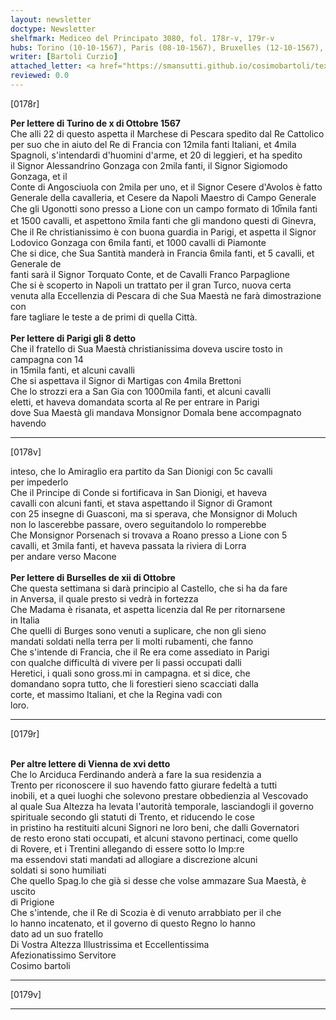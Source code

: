 ```yaml
---
layout: newsletter
doctype: Newsletter
shelfmark: Mediceo del Principato 3080, fol. 178r-v, 179r-v
hubs: Torino (10-10-1567), Paris (08-10-1567), Bruxelles (12-10-1567), Wien (16-10-1567)
writer: [Bartoli Curzio]
attached_letter: <a href="https://smansutti.github.io/cosimobartoli/texts/Carteggio_Universale_049,2978_113/">Carteggio_Universale_049,2978_113</a>
reviewed: 0.0
---
```


[0178r]  
  
  
<strong>Per lettere di Turino de x di Ottobre 1567</strong>  
Che alli 22 di questo aspetta il Marchese di Pescara spedito dal Re Cattolico  
per suo che in aiuto del Re di Francia con 12mila fanti Italiani, et 4mila  
Spagnoli, s'intendardi d'huomini d'arme, et 20 di leggieri, et ha spedito  
il Signor Alessandrino Gonzaga con 2mila fanti, il Signor Sigiomodo Gonzaga, et il  
Conte di Angosciuola con 2mila per uno, et il Signor Cesere d'Avolos è fatto  
Generale della cavalleria, et Cesere da Napoli Maestro di Campo Generale  
Che gli Ugonotti sono presso a Lione con un campo formato di 10̅mila fanti  
et 1500 cavalli, et aspettono x̅mila fanti che gli mandono questi di Ginevra,  
Che il Re christianissimo è con buona guardia in Parigi, et aspetta il Signor  
Lodovico Gonzaga con 6mila fanti, et 1000 cavalli di Piamonte  
Che si dice, che Sua Santità manderà in Francia 6mila fanti, et 5 cavalli, et Generale de  
fanti sarà il Signor Torquato Conte, et de Cavalli Franco Parpaglione  
Che si è scoperto in Napoli un trattato per il gran Turco, nuova certa  
venuta alla Eccellenzia di Pescara di che Sua Maestà ne farà dimostrazione con  
fare tagliare le teste a de primi di quella Città.  
<br/><strong>Per lettere di Parigi gli 8 detto</strong>  
Che il fratello di Sua Maestà christianissima doveva uscire tosto in campagna con 14  
in 15mila fanti, et alcuni cavalli  
Che si aspettava il Signor di Martigas con 4mila Brettoni  
Che lo strozzi era a San Gia con 1000mila fanti, et alcuni cavalli  
eletti, et haveva domandata scorta al Re per entrare in Parigi  
dove Sua Maestà gli mandava Monsignor Domala bene accompagnato havendo  
  
---  

[0178v]  
  
  
inteso, che lo Amiraglio era partito da San Dionigi con 5c cavalli  
per impederlo  
Che il Principe di Conde si fortificava in San Dionigi, et haveva  
cavalli con alcuni fanti, et stava aspettando il Signor di Gramont  
con 25 insegne di Guasconi, ma si sperava, che Monsignor di Moluch  
non lo lascerebbe passare, overo seguitandolo lo romperebbe  
Che Monsignor Porsenach si trovava a Roano presso a Lione con 5  
cavalli, et 3mila fanti, et haveva passata la riviera di Lorra  
per andare verso Macone  
<br/><strong>Per lettere di Burselles de xii di Ottobre</strong>  
Che questa settimana si darà principio al Castello, che si ha da fare  
in Anversa, il quale presto si vedrà in fortezza  
Che Madama è risanata, et aspetta licenzia dal Re per ritornarsene  
in Italia  
Che quelli di Burges sono venuti a suplicare, che non gli sieno  
mandati soldati nella terra per li molti rubamenti, che fanno  
Che s'intende di Francia, che il Re era come assediato in Parigi  
con qualche difficultà di vivere per li passi occupati dalli  
Heretici, i quali sono gross.mi in campagna. et si dice, che  
domandano sopra tutto, che li forestieri sieno scacciati dalla  
corte, et massimo Italiani, et che la Regina vadi con  
loro.  
  
---  

[0179r]  
  
  
<br/><strong>Per altre lettere di Vienna de xvi detto</strong>  
Che lo Arciduca Ferdinando anderà a fare la sua residenzia a  
Trento per riconoscere il suo havendo fatto giurare fedeltà a tutti  
inobili, et a quei luoghi che solevono prestare obbedienzia al Vescovado  
al quale Sua Altezza ha levata l'autorità temporale, lasciandogli il governo  
spirituale secondo gli statuti di Trento, et riducendo le cose  
in pristino ha restituiti alcuni Signori ne loro beni, che dalli Governatori  
de resto erono stati occupati, et alcuni stavono pertinaci, come quello  
di Rovere, et i Trentini allegando di essere sotto lo Imp:re  
ma essendovi stati mandati ad allogiare a discrezione alcuni  
soldati si sono humiliati  
Che quello Spag.lo che già si desse che volse ammazare Sua Maestà, è uscito  
di Prigione  
Che s'intende, che il Re di Scozia è di venuto arrabbiato per il che  
lo hanno incatenato, et il governo di questo Regno lo hanno  
dato ad un suo fratello  
Di Vostra Altezza Illustrissima et Eccellentissima  
Afezionatissimo Servitore  
Cosimo bartoli  
  
---  

[0179v]  
  
  
  
---  

